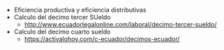 - Eficiencia productiva y eficiencia distributivas
- Calculo del decimo tercer SUeldo
	- http://www.ecuadorlegalonline.com/laboral/decimo-tercer-sueldo/
- Calculo del decimo cuarto sueldo
	- https://activalohoy.com/c-ecuador/decimos-ecuador/